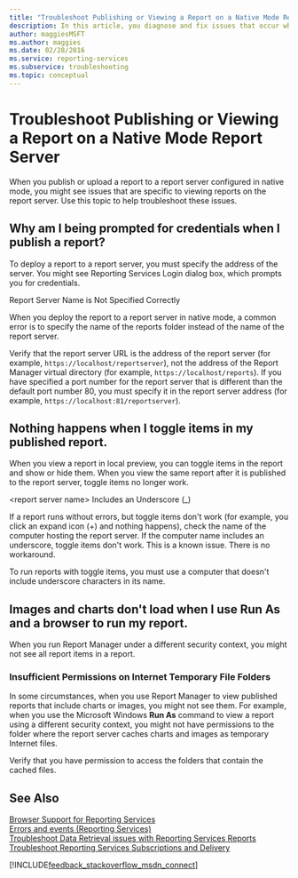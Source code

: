 ```yaml
---
title: "Troubleshoot Publishing or Viewing a Report on a Native Mode Report Server"
description: In this article, you diagnose and fix issues that occur when you publish or upload a report to a report server that's configured in native mode.
author: maggiesMSFT
ms.author: maggies
ms.date: 02/28/2016
ms.service: reporting-services
ms.subservice: troubleshooting
ms.topic: conceptual
---
```

# Troubleshoot Publishing or Viewing a Report on a Native Mode Report Server
  
  
  
When you publish or upload a report to a report server configured in native mode, you might see issues that are specific to viewing reports on the report server. Use this topic to help troubleshoot these issues.   
  
## Why am I being prompted for credentials when I publish a report?  
To deploy a report to a report server, you must specify the address of the server. You might see Reporting Services Login dialog box, which prompts you for credentials.   
  
Report Server Name is Not Specified Correctly  
  
  
When you deploy the report to a report server in native mode, a common error is to specify the name of the reports folder instead of the name of the report server.   
  
Verify that the report server URL is the address of the report server (for example, `https://localhost/reportserver`), not the address of the Report Manager virtual directory (for example, `https://localhost/reports`). If you have specified a port number for the report server that is different than the default port number 80, you must specify it in the report server address (for example, `https://localhost:81/reportserver`).   
  
 ## Nothing happens when I toggle items in my published report.  
  When you view a report in local preview, you can toggle items in the report and show or hide them. When you view the same report after it is published to the report server, toggle items no longer work.   
  
\<report server name> Includes an Underscore (_)  
  
If a report runs without errors, but toggle items don't work (for example, you click an expand icon (+) and nothing happens), check the name of the computer hosting the report server. If the computer name includes an underscore, toggle items don't work. This is a known issue. There is no workaround.   
  
To run reports with toggle items, you must use a computer that doesn't include underscore characters in its name.  
  
## Images and charts don't load when I use Run As and a browser to run my report.  
When you run Report Manager under a different security context, you might not see all report items in a report.   
  
### Insufficient Permissions on Internet Temporary File Folders  
  
In some circumstances, when you use Report Manager to view published reports that include charts or images, you might not see them. For example, when you use the Microsoft Windows **Run As** command to view a report using a different security context, you might not have permissions to the folder where the report server caches charts and images as temporary Internet files.   
  
Verify that you have permission to access the folders that contain the cached files.   
    
## See Also  
[Browser Support for Reporting Services](../../reporting-services/browser-support-for-reporting-services-and-power-view.md)  
[Errors and events (Reporting Services)](../../reporting-services/troubleshooting/errors-and-events-reference-reporting-services.md)  
[Troubleshoot Data Retrieval issues with Reporting Services Reports](../../reporting-services/troubleshooting/troubleshoot-data-retrieval-issues-with-reporting-services-reports.md)  
[Troubleshoot Reporting Services Subscriptions and Delivery](../../reporting-services/troubleshooting/troubleshoot-reporting-services-subscriptions-and-delivery.md)  
  
  

[!INCLUDE[feedback_stackoverflow_msdn_connect](../../includes/feedback-stackoverflow-msdn-connect-md.md)]


